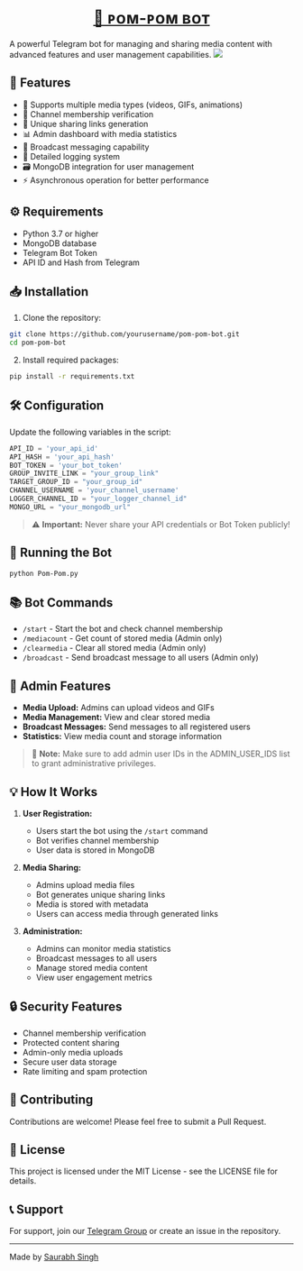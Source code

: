 <h1 align="center">
  <a href="https://telegram.me/BotCodeVerse">🤖 ᴘᴏᴍ-ᴘᴏᴍ ʙᴏᴛ</a>
</h1>
A powerful Telegram bot for managing and sharing media content with advanced features and user management capabilities.
<img src="https://cdn.glitch.global/115a68e3-597e-445c-9598-4db19dfe4ccb/BotCodeVerse.gif?v=1738204676642"/>

## 🌟 Features

* 📱 Supports multiple media types (videos, GIFs, animations)
* 🔐 Channel membership verification
* 🎯 Unique sharing links generation
* 📊 Admin dashboard with media statistics
* 📢 Broadcast messaging capability
* 📝 Detailed logging system
* 🗃️ MongoDB integration for user management
* ⚡ Asynchronous operation for better performance

## ⚙️ Requirements

* Python 3.7 or higher
* MongoDB database
* Telegram Bot Token
* API ID and Hash from Telegram

## 📥 Installation

1. Clone the repository:
```bash
git clone https://github.com/yourusername/pom-pom-bot.git
cd pom-pom-bot
```

2. Install required packages:
```bash
pip install -r requirements.txt
```

## 🛠️ Configuration

Update the following variables in the script:

```python
API_ID = 'your_api_id'
API_HASH = 'your_api_hash'
BOT_TOKEN = 'your_bot_token'
GROUP_INVITE_LINK = "your_group_link"
TARGET_GROUP_ID = "your_group_id"
CHANNEL_USERNAME = 'your_channel_username'
LOGGER_CHANNEL_ID = "your_logger_channel_id"
MONGO_URL = "your_mongodb_url"
```

> ⚠️ **Important:** Never share your API credentials or Bot Token publicly!

## 🚀 Running the Bot

```bash
python Pom-Pom.py
```

## 📚 Bot Commands

* `/start` - Start the bot and check channel membership
* `/mediacount` - Get count of stored media (Admin only)
* `/clearmedia` - Clear all stored media (Admin only)
* `/broadcast` - Send broadcast message to all users (Admin only)

## 👥 Admin Features

* **Media Upload:** Admins can upload videos and GIFs
* **Media Management:** View and clear stored media
* **Broadcast Messages:** Send messages to all registered users
* **Statistics:** View media count and storage information

> 📝 **Note:** Make sure to add admin user IDs in the ADMIN_USER_IDS list to grant administrative privileges.

## 💡 How It Works

1. **User Registration:**
   * Users start the bot using the `/start` command
   * Bot verifies channel membership
   * User data is stored in MongoDB

2. **Media Sharing:**
   * Admins upload media files
   * Bot generates unique sharing links
   * Media is stored with metadata
   * Users can access media through generated links

3. **Administration:**
   * Admins can monitor media statistics
   * Broadcast messages to all users
   * Manage stored media content
   * View user engagement metrics

## 🔒 Security Features

* Channel membership verification
* Protected content sharing
* Admin-only media uploads
* Secure user data storage
* Rate limiting and spam protection

## 🤝 Contributing

Contributions are welcome! Please feel free to submit a Pull Request.

## 📄 License

This project is licensed under the MIT License - see the LICENSE file for details.

## 📞 Support

For support, join our [Telegram Group](https://t.me/BotCodeVerse) or create an issue in the repository.

---
Made by [Saurabh Singh](https://t.me/Hmm_Smokie)
